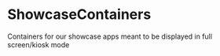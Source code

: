 # ShowcaseContainers
Containers for our showcase apps meant to be displayed in full screen/kiosk mode
